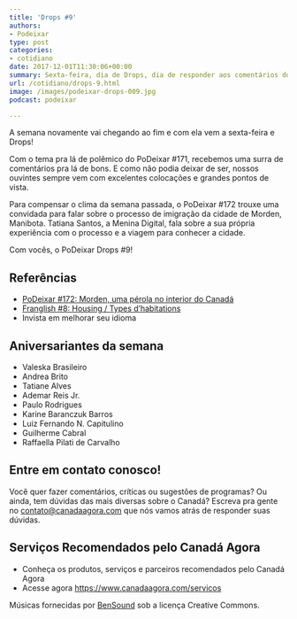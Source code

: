 ```yaml
---
title: 'Drops #9'
authors:
- Podeixar
type: post
categories:
- cotidiano
date: 2017-12-01T11:30:06+00:00
summary: Sexta-feira, dia de Drops, dia de responder aos comentários dos nossos ouvintes!
url: /cotidiano/drops-9.html
image: /images/podeixar-drops-009.jpg
podcast: podeixar

---
```

A semana novamente vai chegando ao fim e com ela vem a sexta-feira e Drops!

Com o tema pra lá de polêmico do PoDeixar #171, recebemos uma surra de comentários pra lá de bons. E como não podia deixar de ser, nossos ouvintes sempre vem com excelentes colocações e grandes pontos de vista.

Para compensar o clima da semana passada, o PoDeixar #172 trouxe uma convidada para falar sobre o processo de imigração da cidade de Morden, Manibota. Tatiana Santos, a Menina Digital, fala sobre a sua própria experiência com o processo e a viagem para conhecer a cidade.

Com vocês, o PoDeixar Drops #9!



## Referências

  * [PoDeixar #172: Morden, uma pérola no interior do Canadá][1]
  * [Franglish #8: Housing / Types d&#8217;habitations][2]
  * Invista em melhorar seu idioma

## Aniversariantes da semana

  * Valeska Brasileiro
  * Andrea Brito
  * Tatiane Alves
  * Ademar Reis Jr.
  * Paulo Rodrigues
  * Karine Baranczuk Barros
  * Luiz Fernando N. Capitulino
  * Guilherme Cabral
  * Raffaella Pilati de Carvalho

## Entre em contato conosco!

Você quer fazer comentários, críticas ou sugestões de programas? Ou ainda, tem dúvidas das mais diversas sobre o Canadá? Escreva pra gente no <contato@canadaagora.com> que nós vamos atrás de responder suas dúvidas.

## Serviços Recomendados pelo Canadá Agora

  * Conheça os produtos, serviços e parceiros recomendados pelo Canadá Agora
  * Acesse agora <https://www.canadaagora.com/servicos>

Músicas fornecidas por <a href="http://www.bensound.com/" target="_blank" rel="noopener noreferrer">BenSound</a> sob a licença Creative Commons.

 [1]: https://www.canadaagora.com/podeixar/morden-uma-perola-no-interior-do-canada.html
 [2]: https://www.canadaagora.com/franglish/housing-types-types-dhabitations.html